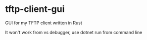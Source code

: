 # tftp-client-gui
GUI for my TFTP client written in Rust

It won't work from vs debugger, use dotnet run from command line